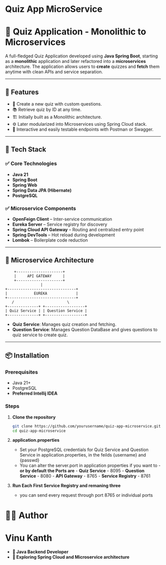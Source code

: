 # Quiz App MicroService
 
# 🧠 Quiz Application - Monolithic to Microservices

A full-fledged Quiz Application developed using **Java Spring Boot**, starting as a **monolithic** application and later refactored into a **microservices** architecture. The application allows users to **create** quizzes and **fetch** them anytime with clean APIs and service separation.

---

## 📌 Features

- 📝 Create a new quiz with custom questions.
- 📚 Retrieve quiz by ID at any time.
- 🏗️ Initially built as a Monolithic architecture.
- ⚙️ Later modularized into Microservices using Spring Cloud stack.
- 🧪 Interactive and easily testable endpoints with Postman or Swagger.

---

## 🧰 Tech Stack

### ✅ Core Technologies

- **Java 21**
- **Spring Boot**
- **Spring Web**
- **Spring Data JPA (Hibernate)**
- **PostgreSQL**

### ✅ Microservice Components

- **OpenFeign Client** – Inter-service communication
- **Eureka Server** – Service registry for discovery
- **Spring Cloud API Gateway** – Routing and centralized entry point
- **Spring DevTools** – Hot reload during development
- **Lombok** – Boilerplate code reduction

---

## 🧱 Microservice Architecture
        +---------------------+
        |     API GATEWAY     |
        +---------------------+
                    |
    +-------------------------------+
    |            EUREKA             |
    +-------------------------------+
       /                        \
    +--------------+ +------------------+
    | Quiz Service | | Question Service | 
    +--------------+ +------------------+ 

- **Quiz Service**: Manages quiz creation and fetching.
- **Question Service**: Manages Question DataBase and gives questions to quiz service to create quiz.

---

## 📦 Installation

### Prerequisites

- Java 21+
- PostgreSQL
- **Preferred Intellij IDEA**

### Steps

1. **Clone the repository**
   ```bash
   git clone https://github.com/yourusername/quiz-app-microservice.git
   cd quiz-app-microservice

2. **application.properties**
   - Set your PostgreSQL credentials for Quiz Service and Question Service in application.properties, in the feilds {username} and {passwd}
   - You can alter the server.port in application properties if you want to
         - **or by default the Ports are**
         - **Quiz Service** - 8095
         - **Question Service** - 8080
         - **API Gateway** - 8765
         - **Service Registry** - 8761

3. **Run Each First Service Registry and remaning three**
   - you can send every request through port 8765 or individual ports



# 🧑‍💻 Author
# Vinu Kanth
  - **💼 Java Backend Developer**
  - **🌱 Exploring Spring Cloud and Microservice architecture**
